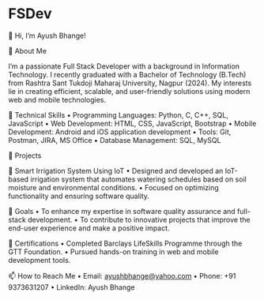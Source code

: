 # FSDev
👋 Hi, I’m Ayush Bhange!

🌟 About Me

I’m a passionate Full Stack Developer with a background in Information Technology. I recently graduated with a Bachelor of Technology (B.Tech) from Rashtra Sant Tukdoji Maharaj University, Nagpur (2024). My interests lie in creating efficient, scalable, and user-friendly solutions using modern web and mobile technologies.

🔧 Technical Skills • Programming Languages: Python, C, C++, SQL, JavaScript • Web Development: HTML, CSS, JavaScript, Bootstrap • Mobile Development: Android and iOS application development • Tools: Git, Postman, JIRA, MS Office • Database Management: SQL, MySQL

🚀 Projects

🔹 Smart Irrigation System Using IoT • Designed and developed an IoT-based irrigation system that automates watering schedules based on soil moisture and environmental conditions. • Focused on optimizing functionality and ensuring software quality.

🎯 Goals • To enhance my expertise in software quality assurance and full-stack development. • To contribute to innovative projects that improve the end-user experience and make a positive impact.

💼 Certifications • Completed Barclays LifeSkills Programme through the GTT Foundation. • Pursued hands-on training in web and mobile development tools.

📫 How to Reach Me • Email: ayushbhange@yahoo.com • Phone: +91 9373631207 • LinkedIn: Ayush Bhange
